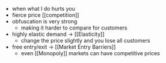 - when what I do hurts you
- fierce price [[competition]]
- obfuscation is very strong
	- making it harder to compare for customers
- highly elastic demand -> [[Elasticity]]
	- change the price slightly and you lose all customers
- free entry/exit -> [[Market Entry Barriers]]
	- even [[Monopoly]] markets can have competitive prices
